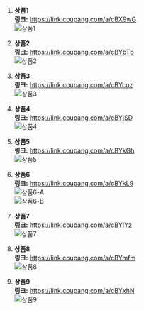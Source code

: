 1. **상품1**  
   **링크:** https://link.coupang.com/a/cBX9wG  
   ![상품1](https://github.com/user-attachments/assets/fecb2135-0c90-43e5-af45-a8459e0685d9)

2. **상품2**  
   **링크:** https://link.coupang.com/a/cBYbTb  
   ![상품2](https://github.com/user-attachments/assets/3d0ebe11-c99d-490b-aa48-32426da5817a)

3. **상품3**  
   **링크:** https://link.coupang.com/a/cBYcoz  
   ![상품3](https://github.com/user-attachments/assets/af559a30-f5db-436d-aa46-34cb28ceb2e1)

4. **상품4**  
   **링크:** https://link.coupang.com/a/cBYjSD  
   ![상품4](https://github.com/user-attachments/assets/d898b4ad-2921-4265-ae77-d5fe663ffc6c)

5. **상품5**  
   **링크:** https://link.coupang.com/a/cBYkGh  
   ![상품5](https://github.com/user-attachments/assets/acf8614d-0361-4ba3-ae89-36503f975213)

6. **상품6**  
   **링크:** https://link.coupang.com/a/cBYkL9  
   ![상품6-A](https://github.com/user-attachments/assets/49b7d555-9660-42f8-b2a2-2176d214edd6)  
   ![상품6-B](https://github.com/user-attachments/assets/e460215d-f6e2-4cd4-955f-15d95746d90e)

7. **상품7**  
   **링크:** https://link.coupang.com/a/cBYlYz  
   ![상품7](https://github.com/user-attachments/assets/e460215d-f6e2-4cd4-955f-15d95746d90e)

   
8. **상품8**  
   **링크:** https://link.coupang.com/a/cBYmfm  
   ![상품8](https://github.com/user-attachments/assets/4195111b-8cd6-451c-afc7-3a14a6a5b023)

9. **상품9**  
   **링크:** https://link.coupang.com/a/cBYxhN  
   ![상품9](https://github.com/user-attachments/assets/6cc086e9-32f1-4b89-a8a4-12e107600ec9)
